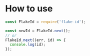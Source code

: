 # How to use

```js
const FlakeId = require('flake-id');

const newId = FlakeId.next();
// or
FlakeId.next((err, id) => {
  console.log(id);
});
```

